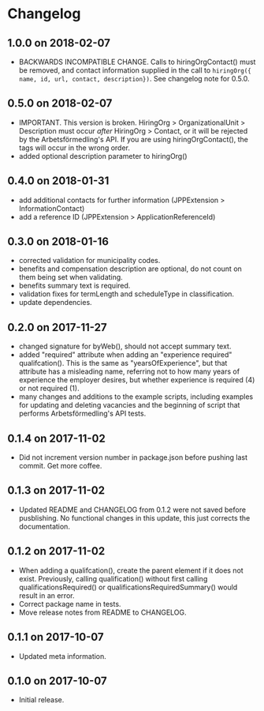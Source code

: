 # Changelog
## 1.0.0 on 2018-02-07
- BACKWARDS INCOMPATIBLE CHANGE. Calls to hiringOrgContact() must be removed, and contact information supplied in the call to `hiringOrg({ name, id, url, contact, description})`. See changelog note for 0.5.0.
## 0.5.0 on 2018-02-07
- IMPORTANT. This version is broken. HiringOrg > OrganizationalUnit > Description must occur *after* HiringOrg > Contact, or it will be rejected by the Arbetsförmedling's API. If you are using hiringOrgContact(), the tags will occur in the wrong order.
- added optional description parameter to hiringOrg() <HiriginOrg><OrganizationalUnit><Description>
## 0.4.0 on 2018-01-31
- add additional contacts for further information (JPPExtension > InformationContact)
- add a reference ID (JPPExtension > ApplicationReferenceId)
## 0.3.0 on 2018-01-16
- corrected validation for municipality codes.
- benefits and compensation description are optional, do not count on them being set when validating.
- benefits summary text is required.
- validation fixes for termLength and scheduleType in classification.
- update dependencies.

## 0.2.0 on 2017-11-27
- changed signature for byWeb(), should not accept summary text.
- added "required" attribute when adding an "experience required" qualifcation().
This is the same as "yearsOfExperience", but that attribute has a misleading name,
referring not to how many years of experience the employer desires, but whether
experience is required (4) or not required (1).
- many changes and additions to the example scripts, including examples for
updating and deleting vacancies and the beginning of script that performs
Arbetsförmedling's API tests.

## 0.1.4 on 2017-11-02
- Did not increment version number in package.json before pushing last commit. Get more coffee.

## 0.1.3 on 2017-11-02
- Updated README and CHANGELOG from 0.1.2 were not saved before pusblishing.
No functional changes in this update, this just corrects the documentation.

## 0.1.2 on 2017-11-02
- When adding a qualifcation(), create the parent element if it does not exist.
Previously, calling qualification() without first calling qualificationsRequired()
or qualificationsRequiredSummary() would result in an error.
- Correct package name in tests.
- Move release notes from README to CHANGELOG.

## 0.1.1 on 2017-10-07
- Updated meta information.

## 0.1.0 on 2017-10-07
- Initial release.
